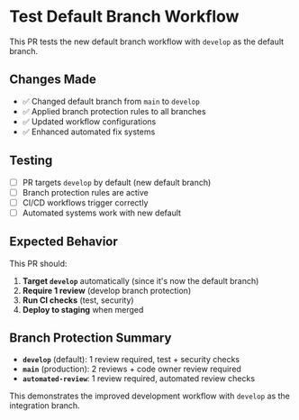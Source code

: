 # Test Default Branch Workflow

This PR tests the new default branch workflow with `develop` as the default branch.

## Changes Made

- ✅ Changed default branch from `main` to `develop`
- ✅ Applied branch protection rules to all branches
- ✅ Updated workflow configurations
- ✅ Enhanced automated fix systems

## Testing

- [ ] PR targets `develop` by default (new default branch)
- [ ] Branch protection rules are active
- [ ] CI/CD workflows trigger correctly
- [ ] Automated systems work with new default

## Expected Behavior

This PR should:

1. **Target `develop`** automatically (since it's now the default branch)
2. **Require 1 review** (develop branch protection)
3. **Run CI checks** (test, security)
4. **Deploy to staging** when merged

## Branch Protection Summary

- **`develop`** (default): 1 review required, test + security checks
- **`main`** (production): 2 reviews + code owner review required
- **`automated-review`**: 1 review required, automated review checks

This demonstrates the improved development workflow with `develop` as the integration branch.
